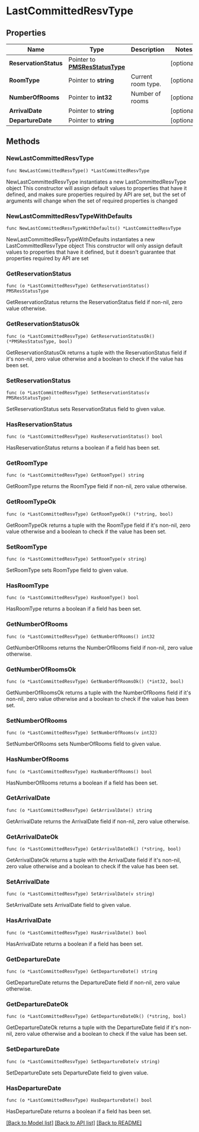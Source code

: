 # LastCommittedResvType

## Properties

Name | Type | Description | Notes
------------ | ------------- | ------------- | -------------
**ReservationStatus** | Pointer to [**PMSResStatusType**](PMSResStatusType.md) |  | [optional] 
**RoomType** | Pointer to **string** | Current room type. | [optional] 
**NumberOfRooms** | Pointer to **int32** | Number of rooms | [optional] 
**ArrivalDate** | Pointer to **string** |  | [optional] 
**DepartureDate** | Pointer to **string** |  | [optional] 

## Methods

### NewLastCommittedResvType

`func NewLastCommittedResvType() *LastCommittedResvType`

NewLastCommittedResvType instantiates a new LastCommittedResvType object
This constructor will assign default values to properties that have it defined,
and makes sure properties required by API are set, but the set of arguments
will change when the set of required properties is changed

### NewLastCommittedResvTypeWithDefaults

`func NewLastCommittedResvTypeWithDefaults() *LastCommittedResvType`

NewLastCommittedResvTypeWithDefaults instantiates a new LastCommittedResvType object
This constructor will only assign default values to properties that have it defined,
but it doesn't guarantee that properties required by API are set

### GetReservationStatus

`func (o *LastCommittedResvType) GetReservationStatus() PMSResStatusType`

GetReservationStatus returns the ReservationStatus field if non-nil, zero value otherwise.

### GetReservationStatusOk

`func (o *LastCommittedResvType) GetReservationStatusOk() (*PMSResStatusType, bool)`

GetReservationStatusOk returns a tuple with the ReservationStatus field if it's non-nil, zero value otherwise
and a boolean to check if the value has been set.

### SetReservationStatus

`func (o *LastCommittedResvType) SetReservationStatus(v PMSResStatusType)`

SetReservationStatus sets ReservationStatus field to given value.

### HasReservationStatus

`func (o *LastCommittedResvType) HasReservationStatus() bool`

HasReservationStatus returns a boolean if a field has been set.

### GetRoomType

`func (o *LastCommittedResvType) GetRoomType() string`

GetRoomType returns the RoomType field if non-nil, zero value otherwise.

### GetRoomTypeOk

`func (o *LastCommittedResvType) GetRoomTypeOk() (*string, bool)`

GetRoomTypeOk returns a tuple with the RoomType field if it's non-nil, zero value otherwise
and a boolean to check if the value has been set.

### SetRoomType

`func (o *LastCommittedResvType) SetRoomType(v string)`

SetRoomType sets RoomType field to given value.

### HasRoomType

`func (o *LastCommittedResvType) HasRoomType() bool`

HasRoomType returns a boolean if a field has been set.

### GetNumberOfRooms

`func (o *LastCommittedResvType) GetNumberOfRooms() int32`

GetNumberOfRooms returns the NumberOfRooms field if non-nil, zero value otherwise.

### GetNumberOfRoomsOk

`func (o *LastCommittedResvType) GetNumberOfRoomsOk() (*int32, bool)`

GetNumberOfRoomsOk returns a tuple with the NumberOfRooms field if it's non-nil, zero value otherwise
and a boolean to check if the value has been set.

### SetNumberOfRooms

`func (o *LastCommittedResvType) SetNumberOfRooms(v int32)`

SetNumberOfRooms sets NumberOfRooms field to given value.

### HasNumberOfRooms

`func (o *LastCommittedResvType) HasNumberOfRooms() bool`

HasNumberOfRooms returns a boolean if a field has been set.

### GetArrivalDate

`func (o *LastCommittedResvType) GetArrivalDate() string`

GetArrivalDate returns the ArrivalDate field if non-nil, zero value otherwise.

### GetArrivalDateOk

`func (o *LastCommittedResvType) GetArrivalDateOk() (*string, bool)`

GetArrivalDateOk returns a tuple with the ArrivalDate field if it's non-nil, zero value otherwise
and a boolean to check if the value has been set.

### SetArrivalDate

`func (o *LastCommittedResvType) SetArrivalDate(v string)`

SetArrivalDate sets ArrivalDate field to given value.

### HasArrivalDate

`func (o *LastCommittedResvType) HasArrivalDate() bool`

HasArrivalDate returns a boolean if a field has been set.

### GetDepartureDate

`func (o *LastCommittedResvType) GetDepartureDate() string`

GetDepartureDate returns the DepartureDate field if non-nil, zero value otherwise.

### GetDepartureDateOk

`func (o *LastCommittedResvType) GetDepartureDateOk() (*string, bool)`

GetDepartureDateOk returns a tuple with the DepartureDate field if it's non-nil, zero value otherwise
and a boolean to check if the value has been set.

### SetDepartureDate

`func (o *LastCommittedResvType) SetDepartureDate(v string)`

SetDepartureDate sets DepartureDate field to given value.

### HasDepartureDate

`func (o *LastCommittedResvType) HasDepartureDate() bool`

HasDepartureDate returns a boolean if a field has been set.


[[Back to Model list]](../README.md#documentation-for-models) [[Back to API list]](../README.md#documentation-for-api-endpoints) [[Back to README]](../README.md)


